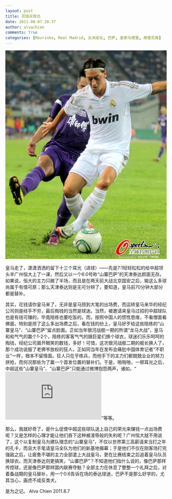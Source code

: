 ```yaml
---
layout: post
title: 花钱买耳光
date: 2011-08-07 20:37
author: alvachien
comments: true
categories: [Mourinho, Real Madrid, 五洲足坛, 巴萨, 皇家马德里, 穆里尼奥]
---
```


![飘逸灵动的272](/assets/uploads/2011/08/789_446781_215471.jpg)

皇马走了，潇潇洒洒的留下十三个耳光（进球）——先是7:1轻轻松松的给中超领头羊广州恒大上了一课，然后又以一个6:0号称“山寨巴萨”的天津泰达颜面无存。如果说，恒大的主力只踢了半场，而且是在两天前大战北京国安之后，输这么多球尚属于有情可原；那么天津泰达则是无可分辨了，要知道，皇马前70分钟大部分都是替补。

其实，花钱请你皇马来了，无非是皇马捞到大笔的出场费，而运转皇马来华的经纪公司则是经手不穷，最后掏钱的当然是球迷。当然，被邀请来皇马过招的中超球队也是有钱可赚的，毕竟陪练也要吃饭的。而，按照中国人的惯性思维，不看僧面看佛面，特别是捞了这么多出场费之后，看在钱的份上，皇马好歹给这些陪练的“山寨皇马”、“山寨巴萨”留点脸面。正如当年银河战舰一期的所谓“龙马大战”，皇马和和气气的赢个1-2个，陪练的客客气气的跟巨星们换个球衣，球迷们乐乐呵呵的掏钱，经纪公司眉开眼笑的数钱，多好！可惜，这次银河战舰二期的舰长换人了，那个成功说服了老佛爷放权的狂人，正如同当年在发布会痛批中国体育记者“不职业”一样，根本不留情面。狂人只在乎练兵，而他手下的主力们都兢兢业业的努力拼抢，而何况那些为了赢一个首发位置的替补们。于是，啪啪啪，一顿耳光之后，中超这些“山寨皇马”、“山寨巴萨”只能通过微博抱怨两声，诸如，“![被反客为主](http://sports.sina.com.cn/j/2011-08-07/20035693120.shtml)”等等。

那么，我就好奇了，是什么促使中超这些球队送上自己的荣光来赚钱一点出场费呢？又是怎样的心理才能让他们吞下这种被凌辱般的失利呢？广州恒大就不用说了，这个以复制皇马为建队理念的“山寨皇马”，不仅以世界第三高薪请来当打之年的孔卡，而且大手笔请皇马全队为他们的新基地揭幕；于是他们不仅在刚客场打完强敌之后，让疲惫不堪的主力全部遣上大战皇马，更在比赛结束之后追着皇马队员换球衣。而天津泰达则更搞笑，“山寨巴萨”？不知道他们指什么说的，像巴萨那样传控球，还是像巴萨那样国内联赛夺魁？全部主力在休息了整整一个礼拜之后，对着备战期的皇马替补，用一个0:6告诉在场的泰达球迷，巴萨不是那么好学的，尤其当心，画虎不成反类犬。

是为之记。
Alva Chien
2011.8.7
